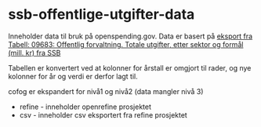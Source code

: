 ssb-offentlige-utgifter-data
============================

Inneholder data til bruk på openspending.gov. Data er basert på [eksport fra Tabell: 09683: Offentlig forvaltning. Totale utgifter, etter sektor og formål (mill. kr) fra SSB](https://www.ssb.no/statistikkbanken/selectvarval/Define.asp?subjectcode=&ProductId=&MainTable=OffUtgFormaal&nvl=&PLanguage=0&nyTmpVar=true&CMSSubjectArea=offentlig-sektor&KortNavnWeb=offinnut&StatVariant=&checked=true) 

Tabellen er konvertert ved at kolonner for årstall er omgjort til rader, og nye kolonner for år og verdi er derfor lagt til. 

cofog er ekspandert for nivå1 og nivå2 (data mangler nivå 3)

* refine - inneholder openrefine prosjektet
* csv - inneholder csv eksportert fra refine prosjektet


